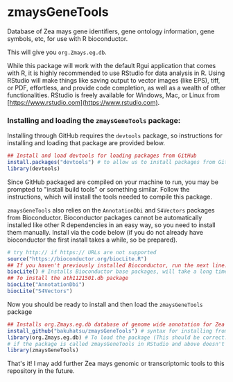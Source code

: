# zmaysGeneTools
Database of Zea mays gene identifiers, gene ontology information, gene symbols, etc, for use with R bioconductor.

This will give you `org.Zmays.eg.db`.

While this package will work with the default Rgui application that comes with R, it is highly recommended to use RStudio for data analysis in R.  Using RStudio will make things like saving output to vector images (like EPS), tiff, or PDF, effortless, and provide code completion, as well as a wealth of other functionalities.  RStudio is freely available for Windows, Mac, or Linux from [https://www.rstudio.com](https://www.rstudio.com). 

### Installing and loading the `zmaysGeneTools` package:
Installing through GitHub requires the `devtools` package, so instructions for installing and loading that package are provided below.
```r
## Install and load devtools for loading packages from GitHub
install.packages("devtools") # to allow us to install packages from GitHub
library(devtools)
```
Since GitHub packaged are compiled on your machine to run, you may be prompted to "install build tools" or something similar.  Follow the instructions, which will install the tools needed to compile this package.

`zmaysGeneTools` also relies on the `AnnotationDbi` and `S4Vectors` packages from Bioconductor. Bioconductor packages cannot be automatically installed like other R dependencies in an easy way, so you need to install them manually.  Install via the code below (if you do not already have bioconductor the first install takes a while, so be prepared).
```r
# try http:// if https:// URLs are not supported
source("https://bioconductor.org/biocLite.R")
## If you haven't previously installed Bioconductor, run the next line.
biocLite() # Installs Bioconductor base packages, will take a long time for a fresh install.  
## To install the ath1121501.db package
biocLite("AnnotationDbi")
biocLite("S4Vectors")
```
Now you should be ready to install and then load the `zmaysGeneTools` package
```r
## Installs org.Zmays.eg.db database of genome wide annotation for Zea mays
install_github("bakuhatsu/zmaysGeneTools") # syntax for installing from GitHub: username/library
library(org.Zmays.eg.db) # To load the package (This should be correct... 
# if the package is called zmaysGeneTools in RStudio and above doesn't work, then try: 
library(zmaysGeneTools)
```
That's it!  I may add further Zea mays genomic or transcriptomic tools to this repository in the future.  
